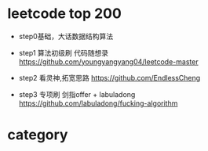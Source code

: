 # leetcode top 200
* step0基础，大话数据结构算法

* step1
算法初级刷  代码随想录  
https://github.com/youngyangyang04/leetcode-master

* step2 看灵神,拓宽思路
https://github.com/EndlessCheng

* step3 专项刷
剑指offer + labuladong
https://github.com/labuladong/fucking-algorithm

  
# category